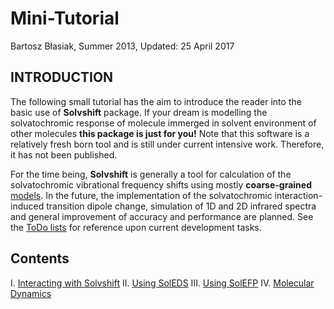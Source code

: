 Mini-Tutorial
=============

Bartosz Błasiak, Summer 2013, Updated: 25 April 2017

INTRODUCTION
------------

The following small tutorial has the aim to introduce the reader into the basic use of **Solvshift** package.
If your dream is modelling the solvatochromic response of molecule immerged in solvent environment of other
molecules **this package is just for you!** Note that this software is a relatively fresh born tool and is still under 
current intensive work. Therefore, it has not been published.

For the time being, **Solvshift** is generally a tool for calculation of the solvatochromic vibrational frequency 
shifts using mostly **coarse-grained** [models]. 
In the future, the implementation of the solvatochromic interaction-induced transition dipole change,
simulation of 1D and 2D infrared spectra and general improvement of accuracy and performance 
are planned. See the [ToDo lists] for reference upon current development tasks.

Contents
--------

 I.   [Interacting with Solvshift](https://github.com/globulion/slv/blob/master/doc/tutor/I.Interacting-with-Solvshift.md)
 II.  [Using SolEDS](https://github.com/globulion/slv/blob/master/doc/tutor/II.SolEDS.md)
 III. [Using SolEFP](https://github.com/globulion/slv/blob/master/doc/tutor/III.SolEFP.md)
 IV.  [Molecular Dynamics](https://github.com/globulion/slv/blob/master/doc/tutor/IV.Molecular-dynamics.md)


[ToDo lists]: https://github.com/globulion/slv/projects/1
[models]: https://github.com/globulion/slv/blob/master/README.md
